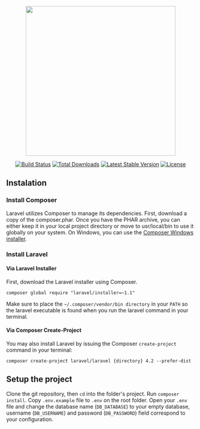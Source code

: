 <p align="center"><a href="https://laravel.com" target="_blank"><img src="https://raw.githubusercontent.com/laravel/art/master/logo-lockup/5%20SVG/2%20CMYK/1%20Full%20Color/laravel-logolockup-cmyk-red.svg" width="400"></a></p>

<p align="center">
<a href="https://travis-ci.org/laravel/framework"><img src="https://travis-ci.org/laravel/framework.svg" alt="Build Status"></a>
<a href="https://packagist.org/packages/laravel/framework"><img src="https://img.shields.io/packagist/dt/laravel/framework" alt="Total Downloads"></a>
<a href="https://packagist.org/packages/laravel/framework"><img src="https://img.shields.io/packagist/v/laravel/framework" alt="Latest Stable Version"></a>
<a href="https://packagist.org/packages/laravel/framework"><img src="https://img.shields.io/packagist/l/laravel/framework" alt="License"></a>
</p>

## Instalation
### Install Composer
Laravel utilizes Composer to manage its dependencies. First, download a copy of the composer.phar. Once you have the PHAR archive, you can either keep it in your local project directory or move to usr/local/bin to use it globally on your system. On Windows, you can use the [Composer Windows installer](https://getcomposer.org/Composer-Setup.exe).

### Install Laravel
#### Via Laravel Installer
First, download the Laravel installer using Composer.
```
composer global require "laravel/installer=~1.1"
```
Make sure to place the `~/.composer/vendor/bin directory` in your `PATH` so the laravel executable is found when you run the laravel command in your terminal.

#### Via Composer Create-Project
You may also install Laravel by issuing the Composer `create-project` command in your terminal:
```
composer create-project laravel/laravel {directory} 4.2 --prefer-dist
```
## Setup the project
Clone the git repository, then `cd` into the folder's project. Run `composer install`.
Copy `.env.example` file to `.env` on the root folder. 
Open your `.env` file and change the database name (`DB_DATABASE`) to your empty database, username (`DB_USERNAME`) and password (`DB_PASSWORD`) field correspond to your configuration.




